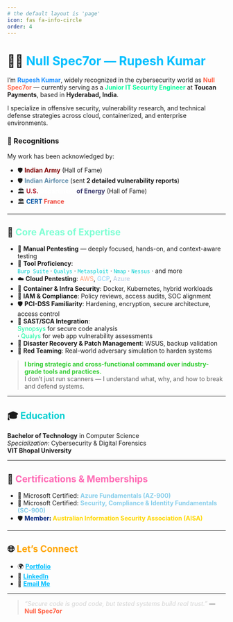 ```yaml
---
# the default layout is 'page'
icon: fas fa-info-circle
order: 4
---
```


# 👨‍💻 <span style="color:#00BFFF;">Null Spec7or — Rupesh Kumar</span>

I’m <strong style="color:#1E90FF;">Rupesh Kumar</strong>, widely recognized in the cybersecurity world as <strong style="color:#FF6347;">Null Spec7or</strong> — currently serving as a <span style="color:#00FA9A;"><strong>Junior IT Security Engineer</strong></span> at <strong>Toucan Payments</strong>, based in <strong>Hyderabad, India</strong>.

I specialize in offensive security, vulnerability research, and technical defense strategies across cloud, containerized, and enterprise environments.

### 🏅 Recognitions

My work has been acknowledged by:

- 🛡️ <span style="color:#800000;"><strong>Indian Army</strong></span> (Hall of Fame)  
- 🛡️ <span style="color:#5D8AA8;"><strong>Indian Airforce</strong></span> (sent <strong>2 detailed vulnerability reports</strong>)  
- 🏛️ <strong><span style="color:#B22234;">U.S.</span> <span style="color:#FFFFFF;">Department</span> <span style="color:#3C3B6E;">of Energy</span></strong> (Hall of Fame)  
- 🏛️ <strong><span style="color:#0055A4;">CERT</span> <span style="color:#EF4135;">France</span></strong>

---

## 🔐 <span style="color:#7FFFD4;">Core Areas of Expertise</span>

- 🧪 <strong>Manual Pentesting</strong> — deeply focused, hands-on, and context-aware testing  
- 🧰 <strong>Tool Proficiency</strong>:  
  <code style="color:#00CED1;">Burp Suite</code> · <code style="color:#00CED1;">Qualys</code> · <code style="color:#00CED1;">Metasploit</code> · <code style="color:#00CED1;">Nmap</code> · <code style="color:#00CED1;">Nessus</code> · and more  
- ☁️ <strong>Cloud Pentesting</strong>: <span style="color:#FFA07A;">AWS</span>, <span style="color:#87CEFA;">GCP</span>, <span style="color:#B0C4DE;">Azure</span>  
- 🐳 <strong>Container & Infra Security</strong>: Docker, Kubernetes, hybrid workloads  
- 🔑 <strong>IAM & Compliance</strong>: Policy reviews, access audits, SOC alignment  
- 🛡️ <strong>PCI-DSS Familiarity</strong>: Hardening, encryption, secure architecture, access control  
- 🔬 <strong>SAST/SCA Integration</strong>:  
  <span style="color:#00FA9A;">Synopsys</span> for secure code analysis  
  · <span style="color:#00FA9A;">Qualys</span> for web app vulnerability assessments  
- 🔄 <strong>Disaster Recovery & Patch Management</strong>: WSUS, backup validation  
- 🎯 <strong>Red Teaming</strong>: Real-world adversary simulation to harden systems

<blockquote>
<span style="color:#32CD32;"><strong>I bring strategic and cross-functional command over industry-grade tools and practices.</strong></span><br>
I don’t just run scanners — I understand what, why, and how to break and defend systems.
</blockquote>

---

## 🎓 <span style="color:#00CED1;">Education</span>

<strong>Bachelor of Technology</strong> in Computer Science  
<em>Specialization:</em> Cybersecurity & Digital Forensics  
<strong>VIT Bhopal University</strong>

---

## 🏅 <span style="color:#FF69B4;">Certifications & Memberships</span>

- 📜 Microsoft Certified: <strong style="color:#87CEEB;">Azure Fundamentals (AZ-900)</strong>  
- 📜 Microsoft Certified: <strong style="color:#87CEEB;">Security, Compliance & Identity Fundamentals (SC-900)</strong>  
- 🛡️ <strong><span style="color:#00247D;">Member</span>: <span style="color:#FFD700;">Australian Information Security Association (AISA)</span></strong>

---

## 🌐 <span style="color:#FFA500;">Let’s Connect</span>

- 🌍 <a href="https://nullspec7or.vercel.app" style="color:#00BFFF;"><strong>Portfolio</strong></a>  
- 💼 <a href="https://www.linkedin.com/in/rupeshkumar33/" style="color:#00BFFF;"><strong>LinkedIn</strong></a>  
- 📧 <a href="mailto:saxena.rupesh235@gmail.com" style="color:#00BFFF;"><strong>Email Me</strong></a>

---

> <em style="color:#D3D3D3;">“Secure code is good code, but tested systems build real trust.”</em> — <strong style="color:#FF6347;">Null Spec7or</strong>
